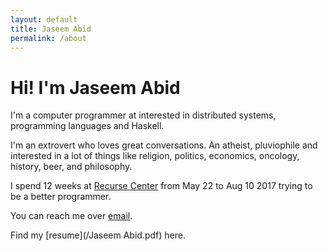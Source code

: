 ```yaml
---
layout: default
title: Jaseem Abid
permalink: /about
---
```


# Hi! I'm Jaseem Abid

I'm a computer programmer at interested in distributed systems, programming
languages and Haskell.

I'm an extrovert who loves great conversations. An atheist, pluviophile and
interested in a lot of things like religion, politics, economics, oncology,
history, beer, and philosophy.

I spend 12 weeks at [Recurse Center](https://recurse.com) from May 22 to Aug 10
2017 trying to be a better programmer.

You can reach me over [email](mailto:jaseemabid@gmail.com).

Find my [resume](/Jaseem Abid.pdf) here.

<script async defer src="https://www.recurse-scout.com/loader.js?t=298747a8a50ca362138e799f749fcf3f"></script>
